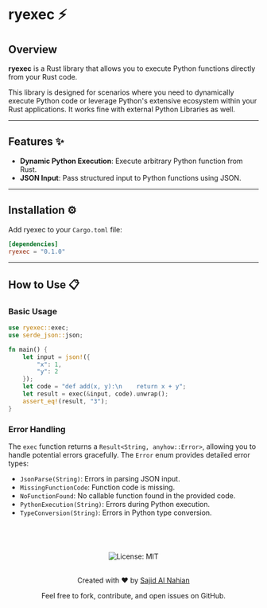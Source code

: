 # ryexec ⚡️

## Overview

**ryexec** is a Rust library that allows you to execute Python functions directly from your Rust code.

This library is designed for scenarios where you need to dynamically execute Python code or leverage Python's extensive ecosystem within your Rust applications. It works fine with external Python Libraries as well.

---

## Features ✨

- **Dynamic Python Execution**: Execute arbitrary Python function from Rust.
- **JSON Input**: Pass structured input to Python functions using JSON.

---

## Installation ⚙️

Add ryexec to your `Cargo.toml` file:

```toml
[dependencies]
ryexec = "0.1.0"
```

---

## How to Use 📋

### Basic Usage

```rust
use ryexec::exec;
use serde_json::json;

fn main() {
    let input = json!({
        "x": 1,
        "y": 2
    });
    let code = "def add(x, y):\n    return x + y";
    let result = exec(&input, code).unwrap();
    assert_eq!(result, "3");
}
```

### Error Handling

The `exec` function returns a `Result<String, anyhow::Error>`, allowing you to handle potential errors gracefully. The `Error` enum provides detailed error types:

- `JsonParse(String)`: Errors in parsing JSON input.
- `MissingFunctionCode`: Function code is missing.
- `NoFunctionFound`: No callable function found in the provided code.
- `PythonExecution(String)`: Errors during Python execution.
- `TypeConversion(String)`: Errors in Python type conversion.

<br>

<div style="text-align: center; margin-top: 30px; padding: 10px;">

<img src="https://img.shields.io/badge/License-MIT-yellow.svg" alt="License: MIT">
<br>
<br>
    <p>Created with ❤️ by <a href="https://github.com/notenderdreams" target="_blank">Sajid Al Nahian</a></p>
    <p>Feel free to fork, contribute, and open issues on GitHub.</p>
</div>
